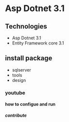 # Asp Dotnet 3.1
## Technologies
- Asp Dotnet 3.1
- Entity Framework core 3.1
## install package
- sqlserver
- tools
- design

### youtube
#### how to configue and run
##### contribute
